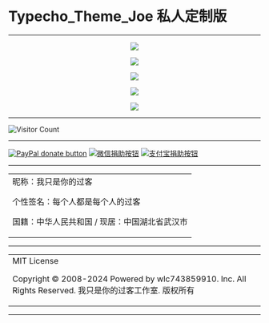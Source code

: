 # Typecho_Theme_Joe 私人定制版

---

<p align="center">
  <img src="https://cdn.jsdelivr.net/gh/wlc743859910/Typecho_Theme_Joe/img/gh-readme-header.webp">
</p>

<p align="center">
  <img src="https://cdn.jsdelivr.net/gh/wlc743859910/Typecho_Theme_Joe/img/template.webp">
</p>

<p align="center">
  <img src="https://cdn.jsdelivr.net/gh/wlc743859910/Typecho_Theme_Joe/img/1424469275.webp">
</p>

<p align="center">
  <img src="https://cdn.jsdelivr.net/gh/wlc743859910/Typecho_Theme_Joe/img/fbCScVCQ.webp">
</p>

<p align="center">
  <img src="https://cdn.jsdelivr.net/gh/wlc743859910/Typecho_Theme_Joe/img/programmer.webp">
</p>

---

![Visitor Count](https://profile-counter.glitch.me/{Typecho_Theme_Joe}/count.svg)

---

[![PayPal donate button](https://img.shields.io/badge/PayPal-donate-green.svg)](https://paypal.me/)  [![微信捐助按钮](https://img.shields.io/badge/%E5%BE%AE%E4%BF%A1-%E5%90%91TA%E6%8D%90%E5%8A%A9-green.svg)](图片链接) [![支付宝捐助按钮](https://img.shields.io/badge/%E6%94%AF%E4%BB%98%E5%AE%9D-%E5%90%91TA%E6%8D%90%E5%8A%A9-green.svg)](图片链接)

---

<table>
    <tr>
        <td >
昵称：我只是你的过客

个性签名：每个人都是每个人的过客

国籍：中华人民共和国 / 现居：中国湖北省武汉市
        </center>
        </td>
    </tr>
</table>

---

<table>
    <tr>
        <td >
MIT License

Copyright © 2008-2024 Powered by wlc743859910. Inc. All Rights Reserved. 我只是你的过客工作室. 版权所有
        </center>
        </td>
    </tr>
</table>

---
